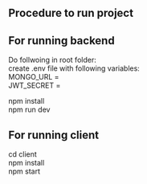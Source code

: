 ## Procedure to run project

## For running backend

Do follwoing in root folder:\
create .env file with following variables:\
MONGO_URL =\
JWT_SECRET =

npm install\
npm run dev

## For running client

cd client\
npm install\
npm start
